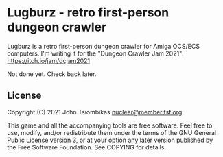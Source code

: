 Lugburz - retro first-person dungeon crawler
============================================

Lugburz is a retro first-person dungeon crawler for Amiga OCS/ECS computers.
I'm writing it for the "Dungeon Crawler Jam 2021": https://itch.io/jam/dcjam2021

Not done yet. Check back later.

License
-------
Copyright (C) 2021 John Tsiombikas <nuclear@member.fsf.org>

This game and all the accompanying tools are free software. Feel free to use,
modify, and/or redistribute them under the terms of the GNU General Public
License version 3, or at your option any later version published by the Free
Software Foundation. See COPYING for details.
